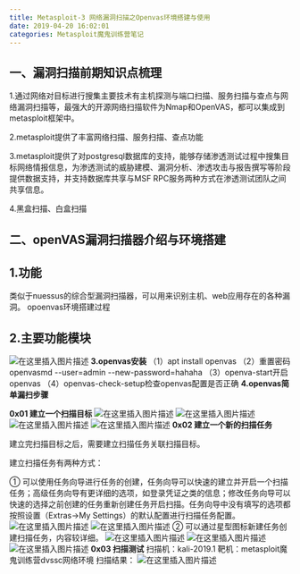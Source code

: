 ```yaml
---
title: Metasploit-3 网络漏洞扫描之Openvas环境搭建与使用
date: 2019-04-20 16:02:01
categories: Metasploit魔鬼训练营笔记
---
```

## 一、漏洞扫描前期知识点梳理
<p>
1.通过网络对目标进行搜集主要技术有主机探测与端口扫描、服务扫描与查点与网络漏洞扫描等，最强大的开源网络扫描软件为Nmap和OpenVAS，都可以集成到metasploit框架中。

2.metasploit提供了丰富网络扫描、服务扫描、查点功能

3.metasploit提供了对postgresql数据库的支持，能够存储渗透测试过程中搜集目标网络情报信息，为渗透测试的威胁建模、漏洞分析、渗透攻击与报告撰写等阶段提供数据支持，并支持数据库共享与MSF	 RPC服务两种方式在渗透测试团队之间共享信息。
</p>
4.黑盒扫描、白盒扫描

## 二、**openVAS漏洞扫描器介绍与环境搭建**

<h2>1.功能</h2>
类似于nuessus的综合型漏洞扫描器，可以用来识别主机、web应用存在的各种漏洞。
opoenvas环境搭建过程
<h2>2.主要功能模块</h2>

![在这里插入图片描述](https://img-blog.csdnimg.cn/20190326145316649.png?x-oss-process=image/watermark,type_ZmFuZ3poZW5naGVpdGk,shadow_10,text_aHR0cHM6Ly9ibG9nLmNzZG4ubmV0L3dlaXhpbl80MjE1MTcwOQ==,size_16,color_FFFFFF,t_70)
**3.openvas安装**
（1）apt install openvas
（2）重置密码openvasmd --user=admin --new-password=hahaha
（3）openva-start开启openvas
（4）openvas-check-setup检查openvas配置是否正确
**4.openvas简单漏扫步骤**

**0x01 建立一个扫描目标**
![在这里插入图片描述](https://img-blog.csdnimg.cn/20190326151955579.png?x-oss-process=image/watermark,type_ZmFuZ3poZW5naGVpdGk,shadow_10,text_aHR0cHM6Ly9ibG9nLmNzZG4ubmV0L3dlaXhpbl80MjE1MTcwOQ==,size_16,color_FFFFFF,t_70)
![在这里插入图片描述](https://img-blog.csdnimg.cn/20190326152031819.png?x-oss-process=image/watermark,type_ZmFuZ3poZW5naGVpdGk,shadow_10,text_aHR0cHM6Ly9ibG9nLmNzZG4ubmV0L3dlaXhpbl80MjE1MTcwOQ==,size_16,color_FFFFFF,t_70)
![在这里插入图片描述](https://img-blog.csdnimg.cn/20190326152048630.png?x-oss-process=image/watermark,type_ZmFuZ3poZW5naGVpdGk,shadow_10,text_aHR0cHM6Ly9ibG9nLmNzZG4ubmV0L3dlaXhpbl80MjE1MTcwOQ==,size_16,color_FFFFFF,t_70)
![在这里插入图片描述](https://img-blog.csdnimg.cn/20190326152058256.png?x-oss-process=image/watermark,type_ZmFuZ3poZW5naGVpdGk,shadow_10,text_aHR0cHM6Ly9ibG9nLmNzZG4ubmV0L3dlaXhpbl80MjE1MTcwOQ==,size_16,color_FFFFFF,t_70)
**0x02 建立一个新的扫描任务**

建立完扫描目标之后，需要建立扫描任务关联扫描目标。

建立扫描任务有两种方式：

①  可以使用任务向导进行任务的创建，任务向导可以快速的建立并开启一个扫描任务；高级任务向导有更详细的选项，如登录凭证之类的信息；修改任务向导可以快速的选择之前创建的任务重新创建任务开启扫描。任务向导中没有填写的选项都按照设置（Extras→My Settings）的默认配置进行扫描任务配置。
![在这里插入图片描述](https://img-blog.csdnimg.cn/20190326152131209.png?x-oss-process=image/watermark,type_ZmFuZ3poZW5naGVpdGk,shadow_10,text_aHR0cHM6Ly9ibG9nLmNzZG4ubmV0L3dlaXhpbl80MjE1MTcwOQ==,size_16,color_FFFFFF,t_70)
![在这里插入图片描述](https://img-blog.csdnimg.cn/20190326152141594.png?x-oss-process=image/watermark,type_ZmFuZ3poZW5naGVpdGk,shadow_10,text_aHR0cHM6Ly9ibG9nLmNzZG4ubmV0L3dlaXhpbl80MjE1MTcwOQ==,size_16,color_FFFFFF,t_70)
② 可以通过星型图标新建任务创建扫描任务，内容较详细。
![在这里插入图片描述](https://img-blog.csdnimg.cn/20190326152300347.png?x-oss-process=image/watermark,type_ZmFuZ3poZW5naGVpdGk,shadow_10,text_aHR0cHM6Ly9ibG9nLmNzZG4ubmV0L3dlaXhpbl80MjE1MTcwOQ==,size_16,color_FFFFFF,t_70)
![在这里插入图片描述](https://img-blog.csdnimg.cn/20190326152311672.png?x-oss-process=image/watermark,type_ZmFuZ3poZW5naGVpdGk,shadow_10,text_aHR0cHM6Ly9ibG9nLmNzZG4ubmV0L3dlaXhpbl80MjE1MTcwOQ==,size_16,color_FFFFFF,t_70)
![在这里插入图片描述](https://img-blog.csdnimg.cn/20190326152319417.png?x-oss-process=image/watermark,type_ZmFuZ3poZW5naGVpdGk,shadow_10,text_aHR0cHM6Ly9ibG9nLmNzZG4ubmV0L3dlaXhpbl80MjE1MTcwOQ==,size_16,color_FFFFFF,t_70)
**0x03 扫描测试**
扫描机：kali-2019.1
靶机：metasploit魔鬼训练营dvssc网络环境
扫描结果：
![在这里插入图片描述](https://img-blog.csdnimg.cn/20190326152921815.png?x-oss-process=image/watermark,type_ZmFuZ3poZW5naGVpdGk,shadow_10,text_aHR0cHM6Ly9ibG9nLmNzZG4ubmV0L3dlaXhpbl80MjE1MTcwOQ==,size_16,color_FFFFFF,t_70)

